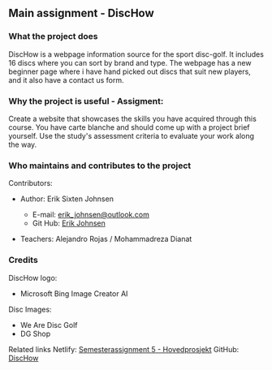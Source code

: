 
## Main assignment - DiscHow

### What the project does  

DiscHow is a webpage information source for the sport disc-golf. It includes 16 discs where you can sort by brand and type. 
The webpage has a new beginner page where i have hand picked out discs that suit new players, and it also have a contact us form. 

### Why the project is useful - Assigment:

Create a website that showcases the skills you have acquired through this course. You have carte blanche and should come up with a project brief yourself. Use the study's assessment criteria to evaluate your work along the way.

### Who maintains and contributes to the project  

Contributors:  
* Author: Erik Sixten Johnsen
	* E-mail: erik_johnsen@outlook.com
	* Git Hub: [Erik Johnsen](https://github.com/erik-johnsen)

* Teachers: Alejandro Rojas / Mohammadreza Dianat

### Credits
DiscHow logo: 
* Microsoft Bing Image Creator AI

Disc Images: 
* We Are Disc Golf
* DG Shop

Related links
Netlify: [Semesterassignment 5 - Hovedprosjekt](https://warm-donut-96b12a.netlify.app)
GitHub: [DiscHow](https://github.com/erik-johnsen/DiscHow/tree/main)